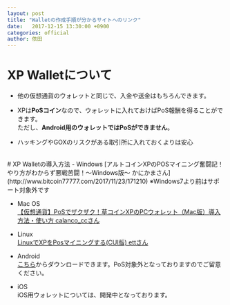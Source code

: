 ```yaml
---
layout: post
title: "Walletの作成手順が分かるサイトへのリンク"
date:   2017-12-15 13:30:00 +0900
categories: official
author: 依田
---
```


# XP Walletについて  
- 他の仮想通貨のウォレットと同じで、入金や送金はもちろんできます。 

- XPは<strong>PoSコイン</strong>なので、ウォレットに入れておけばPoS報酬を得ることができます。  
ただし、<strong>Android用のウォレットではPoSができません</strong>。  

- ハッキングやGOXのリスクがある取引所に入れておくよりは安心  

<br>
# XP Walletの導入方法
- Windows  
[アルトコインXPのPOSマイニング奮闘記！やり方がわからず悪戦苦闘！～Windows版～ かにかまさん](http://www.bitcoin77777.com/2017/11/23/171210)  
※Windows7より前はサポート対象外です  

- Mac OS  
[【仮想通貨】PoSでザクザク！草コインXPのPCウォレット（Mac版）導入方法・使い方 calanco_ccさん](http://www.workinvest-inbest.com/entry/2017/11/19/204946)  

- Linux  
[LinuxでXPをPosマイニングする(CUI版) ettさん](https://qiita.com/ett126/items/30ce730f455a2e0095e2)  

- Android  
[こちら](https://play.google.com/store/apps/details?id=sk.xp.wallet)からダウンロードできます。PoS対象外となっておりますのでご留意ください。  

- iOS  
iOS用ウォレットについては、開発中となっております。  

